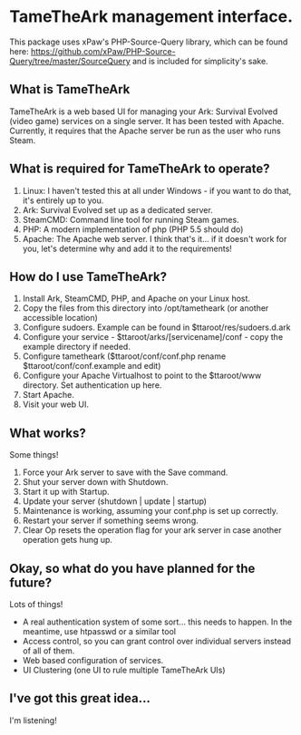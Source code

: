 # TameTheArk management interface.

This package uses xPaw's PHP-Source-Query library, which can be found here: https://github.com/xPaw/PHP-Source-Query/tree/master/SourceQuery and is included for simplicity's sake.

## What is TameTheArk

TameTheArk is a web based UI for managing your Ark: Survival Evolved (video game) services on a single server. It has been tested with Apache. Currently, it requires that the Apache server be run as the user who runs Steam.

## What is required for TameTheArk to operate?

1. Linux: I haven't tested this at all under Windows - if you want to do that, it's entirely up to you.
2. Ark: Survival Evolved set up as a dedicated server.
3. SteamCMD: Command line tool for running Steam games.
4. PHP: A modern implementation of php (PHP 5.5 should do)
5. Apache: The Apache web server.
I think that's it... if it doesn't work for you, let's determine why and add it to the requirements!

## How do I use TameTheArk?

1. Install Ark, SteamCMD, PHP, and Apache on your Linux host.
2. Copy the files from this directory into /opt/tametheark (or another accessible location)
3. Configure sudoers. Example can be found in $ttaroot/res/sudoers.d.ark
4. Configure your service - $ttaroot/arks/[servicename]/conf - copy the example directory if needed.
5. Configure tametheark ($ttaroot/conf/conf.php rename $ttaroot/conf/conf.example and edit)
6. Configure your Apache Virtualhost to point to the $ttaroot/www directory. Set authentication up here.
7. Start Apache.
8. Visit your web UI.

## What works?

Some things!

1. Force your Ark server to save with the Save command.
2. Shut your server down with Shutdown.
3. Start it up with Startup.
4. Update your server (shutdown | update | startup)
5. Maintenance is working, assuming your conf.php is set up correctly.
6. Restart your server if something seems wrong.
7. Clear Op resets the operation flag for your ark server in case another operation gets hung up.

## Okay, so what do you have planned for the future?

Lots of things!
* A real authentication system of some sort... this needs to happen. In the meantime, use htpasswd or a similar tool
* Access control, so you can grant control over individual servers instead of all of them.
* Web based configuration of services.
* UI Clustering (one UI to rule multiple TameTheArk UIs)

## I've got this great idea...

I'm listening!

